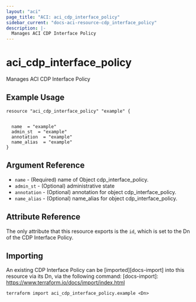 ```yaml
---
layout: "aci"
page_title: "ACI: aci_cdp_interface_policy"
sidebar_current: "docs-aci-resource-cdp_interface_policy"
description: |-
  Manages ACI CDP Interface Policy
---
```


# aci_cdp_interface_policy #
Manages ACI CDP Interface Policy

## Example Usage ##

```hcl
resource "aci_cdp_interface_policy" "example" {


  name  = "example"
  admin_st  = "example"
  annotation  = "example"
  name_alias  = "example"
}
```
## Argument Reference ##
* `name` - (Required) name of Object cdp_interface_policy.
* `admin_st` - (Optional) administrative state
* `annotation` - (Optional) annotation for object cdp_interface_policy.
* `name_alias` - (Optional) name_alias for object cdp_interface_policy.



## Attribute Reference

The only attribute that this resource exports is the `id`, which is set to the
Dn of the CDP Interface Policy.

## Importing ##

An existing CDP Interface Policy can be [imported][docs-import] into this resource via its Dn, via the following command:
[docs-import]: https://www.terraform.io/docs/import/index.html


```
terraform import aci_cdp_interface_policy.example <Dn>
```